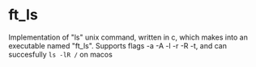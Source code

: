 # ft_ls
Implementation of "ls" unix command, written in c, which makes into an executable named "ft_ls". Supports flags -a -A -l -r -R -t, and can succesfully `ls -lR /` on macos

